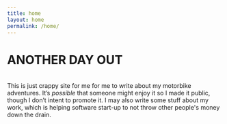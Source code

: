 ```yaml
---
title: home
layout: home
permalink: /home/
---
```

# ANOTHER DAY OUT 

<br/>This is just crappy site for me for me to write about my motorbike adventures. It’s *possible* that someone might enjoy it so I made it public, though I don’t intent to promote it. I may also write some stuff about my work, which is helping software start-up to not throw other people's money down the drain.   
